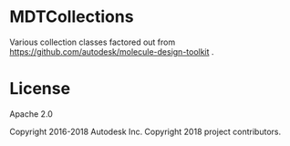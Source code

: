 # MDTCollections

Various collection classes factored out from https://github.com/autodesk/molecule-design-toolkit .

# License

Apache 2.0

Copyright 2016-2018 Autodesk Inc. Copyright 2018 project contributors.